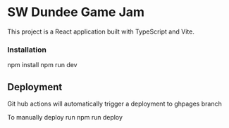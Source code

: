 # SW Dundee Game Jam

This project is a React application built with TypeScript and Vite.

### Installation

npm install
npm run dev

## Deployment

Git hub actions will automatically trigger a deployment to ghpages branch

To manually deploy run
npm run deploy
